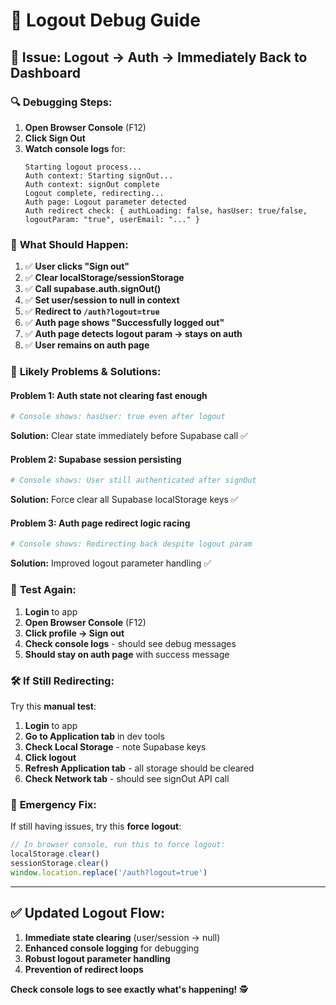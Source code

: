 # 🐛 Logout Debug Guide

## 🚨 Issue: Logout → Auth → Immediately Back to Dashboard

### 🔍 **Debugging Steps:**

1. **Open Browser Console** (F12)
2. **Click Sign Out**
3. **Watch console logs** for:
   ```
   Starting logout process...
   Auth context: Starting signOut...
   Auth context: signOut complete
   Logout complete, redirecting...
   Auth page: Logout parameter detected
   Auth redirect check: { authLoading: false, hasUser: true/false, logoutParam: "true", userEmail: "..." }
   ```

### 🔧 **What Should Happen:**

1. ✅ **User clicks "Sign out"**
2. ✅ **Clear localStorage/sessionStorage**
3. ✅ **Call supabase.auth.signOut()**
4. ✅ **Set user/session to null in context**
5. ✅ **Redirect to `/auth?logout=true`**
6. ✅ **Auth page shows "Successfully logged out"**
7. ✅ **Auth page detects logout param → stays on auth**
8. ✅ **User remains on auth page**

### 🐛 **Likely Problems & Solutions:**

#### **Problem 1: Auth state not clearing fast enough**
```bash
# Console shows: hasUser: true even after logout
```
**Solution:** Clear state immediately before Supabase call ✅

#### **Problem 2: Supabase session persisting**
```bash
# Console shows: User still authenticated after signOut
```
**Solution:** Force clear all Supabase localStorage keys ✅

#### **Problem 3: Auth page redirect logic racing**
```bash
# Console shows: Redirecting back despite logout param
```
**Solution:** Improved logout parameter handling ✅

### 🧪 **Test Again:**

1. **Login** to app
2. **Open Browser Console** (F12)
3. **Click profile → Sign out**
4. **Check console logs** - should see debug messages
5. **Should stay on auth page** with success message

### 🛠️ **If Still Redirecting:**

Try this **manual test**:

1. **Login** to app
2. **Go to Application tab** in dev tools
3. **Check Local Storage** - note Supabase keys
4. **Click logout**
5. **Refresh Application tab** - all storage should be cleared
6. **Check Network tab** - should see signOut API call

### 🔧 **Emergency Fix:**

If still having issues, try this **force logout**:

```javascript
// In browser console, run this to force logout:
localStorage.clear()
sessionStorage.clear()
window.location.replace('/auth?logout=true')
```

---

## ✅ **Updated Logout Flow:**

1. **Immediate state clearing** (user/session → null)
2. **Enhanced console logging** for debugging
3. **Robust logout parameter handling**
4. **Prevention of redirect loops**

**Check console logs to see exactly what's happening!** 🕵️ 